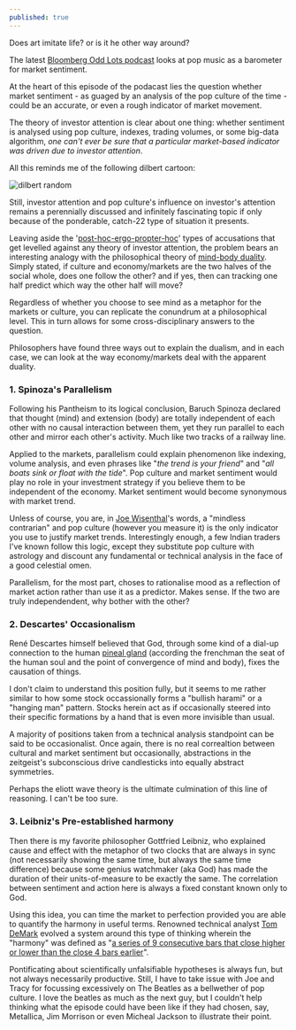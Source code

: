 ```yaml
---
published: true
---
```

Does art imitate life? or is it he other way around? 

The latest [Bloomberg Odd Lots podcast](https://www.bloomberg.com/news/audio/2017-04-21/how-to-use-pop-music-to-forecast-the-stock-market) looks at pop music as a barometer for market sentiment. 

At the heart of this episode of the podacast lies the question whether market sentiment - as guaged by an analysis of the pop culture of the time - could be an accurate, or even a rough indicator of market movement.

The theory of investor attention is clear about one thing: whether sentiment is analysed using pop culture, indexes, trading volumes, or some big-data algorithm, _one can't ever be sure that a particular market-based indicator was driven due to investor attention_. 

All this reminds me of the following dilbert cartoon:

![dilbert random](http://assets.amuniversal.com/321a39e06d6401301d80001dd8b71c47)

Still, investor attention and pop culture's influence on investor's attention remains a perennially discussed and infinitely fascinating topic if only because of the ponderable, catch-22 type of situation it presents.

Leaving aside the '[post-hoc-ergo-propter-hoc](https://en.wikipedia.org/wiki/Post_hoc_ergo_propter_hoc)' types of accusations that get levelled against any theory of investor attention, the problem bears an interesting analogy with the philosophical theory of [mind-body duality](https://plato.stanford.edu/entries/dualism/#MinBod). Simply stated, if culture and economy/markets are the two halves of the social whole, does one follow the other? and if yes, then can tracking one half predict which way the other half will move?

Regardless of whether you choose to see mind as a metaphor for the markets or culture, you can replicate the conundrum at a philosophical level. This in turn allows for some cross-disciplinary answers to the question.

Philosophers have found three ways out to explain the dualism, and in each case, we can look at the way economy/markets deal with the apparent duality.

### 1. Spinoza's Parallelism
Following his Pantheism to its logical conclusion, Baruch Spinoza declared that thought (mind) and extension (body) are totally independent of each other with no causal interaction between them, yet they run parallel to each other and mirror each other's activity. Much like two tracks of a railway line. 

Applied to the markets, parallelism could explain phenomenon like indexing, volume analysis, and even phrases like "_the trend is your friend_" and "_all boats sink or float with the tide_". Pop culture and market sentiment would play no role in your investment strategy if you believe them to be independent of the economy. Market sentiment would become synonymous with market trend.

Unless of course, you are, in [Joe Wisenthal](https://twitter.com/TheStalwart)'s words, a "mindless contrarian" and pop culture (however you measure it) is the only indicator you use to justify market trends. Interestingly enough, a few Indian traders I've known follow this logic, except they substitute pop culture with astrology and discount any fundamental or technical analysis in the face of a good celestial omen.

Parallelism, for the most part, choses to rationalise mood as a reflection of market action rather than use it as a predictor. Makes sense. If the two are truly independendent, why bother with the other?

### 2. Descartes' Occasionalism
René Descartes himself believed that God, through some kind of a dial-up connection to the human [pineal gland](https://plato.stanford.edu/entries/pineal-gland/) (according the frenchman the seat of the human soul and the point of convergence of mind and body), fixes the causation of things.

I don't claim to understand this position fully, but it seems to me rather similar to how some stock occassionally forms a "bullish harami" or a "hanging man" pattern. Stocks herein act as if occasionally steered into their specific formations by a hand that is even more invisible than usual.

A majority of positions taken from a technical analysis standpoint can be said to be occasionalist. Once again, there is no real correaltion between cultural and market sentiment but occasionally, abstractions in the zeitgeist's subconscious drive candlesticks into equally abstract symmetries.

Perhaps the eliott wave theory is the ultimate culmination of this line of reasoning. I can't be too sure.

### 3. Leibniz's Pre-established harmony
Then there is my favorite philosopher Gottfried Leibniz, who explained cause and effect with the metaphor of two clocks that are always in sync (not necessarily showing the same time, but always the same time difference) because some genius watchmaker (aka God) has made the duration of their units-of-measure to be exactly the same. The correlation between sentiment and action here is always a fixed constant known only to God.

Using this idea, you can time the market to perfection provided you are able to quantify the harmony in useful terms. Renowned technical analyst [Tom DeMark]( https://en.wikipedia.org/wiki/Thomas_DeMark) evolved a system around this type of thinking wherein the "harmony" was defined as "[a series of 9 consecutive bars that close higher or lower than the close 4 bars earlier](https://www.seeitmarket.com/understanding-the-basics-of-demark-setups/)".

Pontificating about scientifically unfalsifiable hypotheses is always fun, but not always necessarily productive. Still, I have to take issue with Joe and Tracy for focussing excessively on The Beatles as a bellwether of pop culture. I love the beatles as much as the next guy, but I couldn't help thinking what the episode could have been like if they had chosen, say, Metallica, Jim Morrison or even Micheal Jackson to illustrate their point.
